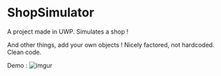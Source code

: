 # ShopSimulator
A project made in UWP. Simulates a shop !

And other things, add your own objects ! 
Nicely factored, not hardcoded. Clean code.

Demo : ![imgur](http://i.imgur.com/uzJ5q4v.gif)

